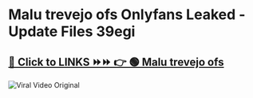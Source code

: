 
 # Malu trevejo ofs Onlyfans Leaked - Update Files 39egi

## <h2><a href="https://clipsfans.com/Malu_trevejo_ofs&ref=git">🔗 Click to LINKS ⏩⏩ 👉 🟢 Malu trevejo ofs </a></h2>

<a href="https://clipsfans.com/Malu_trevejo_ofs&ref=git" rel="nofollow" data-target="animated-image.originalLink"><img src="https://i.ibb.co.com/xMMVF88/686577567.gif" alt="Viral Video Original" style="max-width: 100%; display: inline-block;" data-target="animated-image.originalImage"></a>

